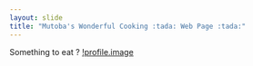 ```yaml
---
layout: slide
title: "Mutoba's Wonderful Cooking :tada: Web Page :tada:" 
---
```


Something to eat ?
[!profile.image](https://avatars1.githubusercontent.com/u/9919?s=200&v=4)
